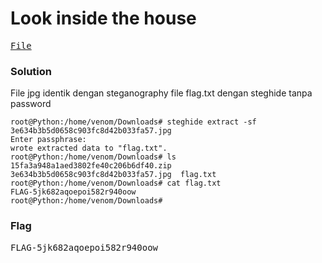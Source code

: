 <h1><b>Look inside the house</h1></b>
<pre>
<a href="https://ringzer0ctf.com/files/15fa3a948a1aed3802fe40c206b6df40.zip">File</a>
</pre>
</b><h3>Solution</h3></b>
<p>File jpg identik dengan steganography file flag.txt dengan steghide tanpa password</p>

```console
root@Python:/home/venom/Downloads# steghide extract -sf 3e634b3b5d0658c903fc8d42b033fa57.jpg 
Enter passphrase: 
wrote extracted data to "flag.txt".
root@Python:/home/venom/Downloads# ls
15fa3a948a1aed3802fe40c206b6df40.zip  3e634b3b5d0658c903fc8d42b033fa57.jpg  flag.txt
root@Python:/home/venom/Downloads# cat flag.txt 
FLAG-5jk682aqoepoi582r940oow
root@Python:/home/venom/Downloads# 
```
</b><h3>Flag</h3></b>
<pre>
FLAG-5jk682aqoepoi582r940oow
</pre>
